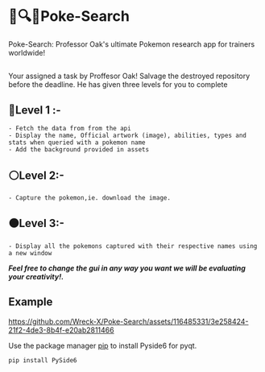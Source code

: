 # 🌟🔍🎉Poke-Search

Poke-Search: Professor Oak's ultimate Pokemon research app for trainers worldwide!

## 
Your assigned a task by Proffesor Oak! Salvage the destroyed repository before the deadline. He has given three levels for you to complete

##  🔴Level 1 :-
    - Fetch the data from from the api 
    - Display the name, Official artwork (image), abilities, types and stats when queried with a pokemon name 
    - Add the background provided in assets 

##  ⚪️Level 2:-
    - Capture the pokemon,ie. download the image.

##  ⚫️Level 3:-
    - Display all the pokemons captured with their respective names using a new window

 ***Feel free to change the gui in any way you want we will be evaluating your creativity!.***
## Example



https://github.com/Wreck-X/Poke-Search/assets/116485331/3e258424-21f2-4de3-8b4f-e20ab2811466














Use the package manager [pip](https://pip.pypa.io/en/stable/) to install Pyside6 for pyqt.

```bash
pip install PySide6
```

